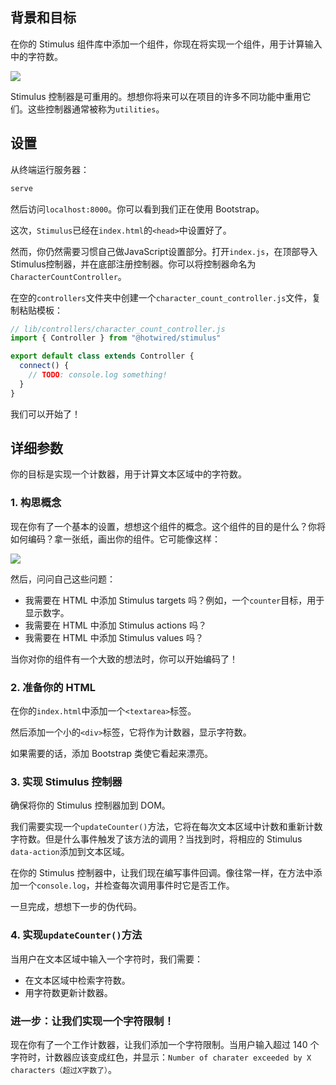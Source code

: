 ## 背景和目标

在你的 Stimulus 组件库中添加一个组件，你现在将实现一个组件，用于计算输入中的字符数。

![](https://raw.githubusercontent.com/lewagon/fullstack-images/master/tutorials/character_counter/character-counter-animation.gif)

Stimulus 控制器是可重用的。想想你将来可以在项目的许多不同功能中重用它们。这些控制器通常被称为`utilities`。

## 设置

从终端运行服务器：

```bash
serve
```

然后访问`localhost:8000`。你可以看到我们正在使用 Bootstrap。

这次，`Stimulus`已经在`index.html`的`<head>`中设置好了。

然而，你仍然需要习惯自己做JavaScript设置部分。打开`index.js`，在顶部导入Stimulus控制器，并在底部注册控制器。你可以将控制器命名为`CharacterCountController`。

在空的`controllers`文件夹中创建一个`character_count_controller.js`文件，复制粘贴模板：

```javascript
// lib/controllers/character_count_controller.js
import { Controller } from "@hotwired/stimulus"

export default class extends Controller {
  connect() {
    // TODO: console.log something!
  }
}
```

我们可以开始了！

## 详细参数

你的目标是实现一个计数器，用于计算文本区域中的字符数。

### 1. 构思概念

现在你有了一个基本的设置，想想这个组件的概念。这个组件的目的是什么？你将如何编码？拿一张纸，画出你的组件。它可能像这样：

![](https://raw.githubusercontent.com/lewagon/fullstack-images/master/tutorials/character_counter/character-counter-mockup.png)

然后，问问自己这些问题：
- 我需要在 HTML 中添加 Stimulus targets 吗？例如，一个`counter`目标，用于显示数字。
- 我需要在 HTML 中添加 Stimulus actions 吗？
- 我需要在 HTML 中添加 Stimulus values 吗？

当你对你的组件有一个大致的想法时，你可以开始编码了！

### 2. 准备你的 HTML

在你的`index.html`中添加一个`<textarea>`标签。

然后添加一个小的`<div>`标签，它将作为计数器，显示字符数。

如果需要的话，添加 Bootstrap 类使它看起来漂亮。

### 3. 实现 Stimulus 控制器

确保将你的 Stimulus 控制器加到 DOM。

我们需要实现一个`updateCounter()`方法，它将在每次文本区域中计数和重新计数字符数。但是什么事件触发了该方法的调用？当找到时，将相应的 Stimulus `data-action`添加到文本区域。

在你的 Stimulus 控制器中，让我们现在编写事件回调。像往常一样，在方法中添加一个`console.log`，并检查每次调用事件时它是否工作。

一旦完成，想想下一步的伪代码。

### 4. 实现`updateCounter()`方法

当用户在文本区域中输入一个字符时，我们需要：
- 在文本区域中检索字符数。
- 用字符数更新计数器。

### 进一步：让我们实现一个字符限制！

现在你有了一个工作计数器，让我们添加一个字符限制。当用户输入超过 140 个字符时，计数器应该变成红色，并显示：`Number of charater exceeded by X characters（超过X字数了）`。
